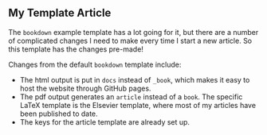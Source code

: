 ## My Template Article

The `bookdown` example template has a lot going for it, but there are a number 
of complicated changes I need to make every time I start a new article. So this
template has the changes pre-made!

Changes from the default `bookdown` template include:

  - The html output is put in `docs` instead of `_book`, which makes it easy to
  host the website through GitHub pages.
  - The pdf output generates an `article` instead of a `book`. The specific 
  LaTeX template is the Elsevier template, where most of my articles have been
  published to date.
  - The keys for the article template are already set up.